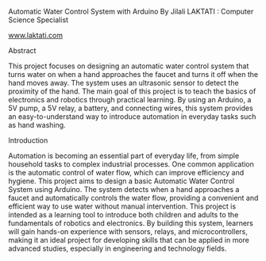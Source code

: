 Automatic Water Control System with Arduino
By Jilali LAKTATI : Computer Science Specialist


 
www.laktati.com

Abstract

This project focuses on designing an automatic water control system that turns water on when a hand approaches the faucet and turns it off when the hand moves away. The system uses an ultrasonic sensor to detect the proximity of the hand. The main goal of this project is to teach the basics of electronics and robotics through practical learning. By using an Arduino, a 5V pump, a 5V relay, a battery, and connecting wires, this system provides an easy-to-understand way to introduce automation in everyday tasks such as hand washing.

Introduction

Automation is becoming an essential part of everyday life, from simple household tasks to complex industrial processes. One common application is the automatic control of water flow, which can improve efficiency and hygiene. This project aims to design a basic Automatic Water Control System using Arduino. The system detects when a hand approaches a faucet and automatically controls the water flow, providing a convenient and efficient way to use water without manual intervention.
This project is intended as a learning tool to introduce both children and adults to the fundamentals of robotics and electronics. By building this system, learners will gain hands-on experience with sensors, relays, and microcontrollers, making it an ideal project for developing skills that can be applied in more advanced studies, especially in engineering and technology fields.
